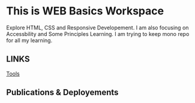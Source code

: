 # This is WEB Basics Workspace

Explore HTML, CSS and Responsive Developement.
I am also focusing on Accessbility and Some Principles Learning.
I am trying to keep mono repo for all my learning.

## LINKS
[Tools](./tools/index.md)

## Publications & Deployements
